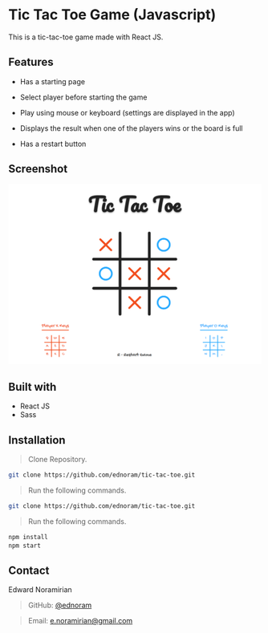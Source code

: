 # Tic Tac Toe Game (Javascript)

This is a tic-tac-toe game made with React JS.

## Features

- Has a starting page

- Select player before starting the game

- Play using mouse or keyboard (settings are displayed in the app)

- Displays the result when one of the players wins or the board is full

- Has a restart button

## Screenshot

![app-screenshot](https://raw.githubusercontent.com/ednoram/tic-tac-toe/master/src/assets/app-screenshot.png)

## Built with

- React JS
- Sass

## Installation

> Clone Repository.

```sh
git clone https://github.com/ednoram/tic-tac-toe.git
```

> Run the following commands.

```sh
git clone https://github.com/ednoram/tic-tac-toe.git
```

> Run the following commands.

```sh
npm install
npm start
```

## Contact

Edward Noramirian

> GitHub: [@ednoram](https://github.com/ednoram)

> Email: e.noramirian@gmail.com
